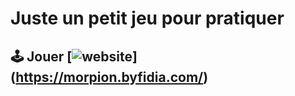 # Juste un petit jeu pour pratiquer

## 🕹 Jouer [![website](https://img.shields.io/badge/-Jouer-orange?style=plastic)] (https://morpion.byfidia.com/)
